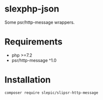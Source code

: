 # slexphp-json
Some psr/http-message wrappers.

# Requirements

- php >=7.2
- psr/http-message ^1.0

# Installation

```composer require slepic/slipsr-http-message```

